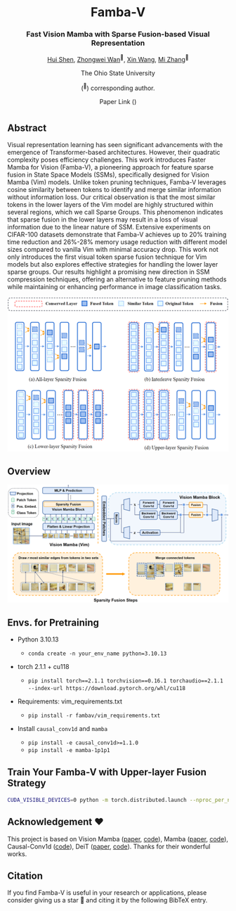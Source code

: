 <div align="center">
<h1>Famba-V</h1>
<h3>Fast Vision Mamba with Sparse Fusion-based Visual Representation</h3>

[Hui Shen](https://scholar.google.com/citations?view_op=list_works&hl=en&hl=en&user=iblw0zoAAAAJ), [Zhongwei Wan](https://github.com/LegendBC)<sup>:email:</sup>, [Xin Wang](https://scholar.google.com/citations?user=pCY-bikAAAAJ&hl=zh-CN), [Mi Zhang](https://xwcv.github.io/)<sup>:email:</sup>

The Ohio State University

(<sup>:email:</sup>) corresponding author.

Paper Link ([]())


</div>


#


## Abstract
Visual representation learning has seen significant advancements with the emergence of Transformer-based architectures. However, their quadratic complexity poses efficiency challenges. This work introduces Faster Mamba for Vision (Famba-V), a pioneering approach for feature sparse fusion in State Space Models (SSMs), specifically designed for Vision Mamba (Vim) models. Unlike token pruning techniques, Famba-V leverages cosine similarity between tokens to identify and merge similar information without information loss. Our critical observation is that the most similar tokens in the lower layers of the Vim model are highly structured within several regions, which we call Sparse Groups. This phenomenon indicates that sparse fusion in the lower layers may result in a loss of visual information due to the linear nature of SSM. Extensive experiments on CIFAR-100 datasets demonstrate that Famba-V achieves up to 20\% training time reduction and 26\%-28\% memory usage reduction with different model sizes compared to vanilla Vim with minimal accuracy drop. This work not only introduces the first visual token sparse fusion technique for Vim models but also explores effective strategies for handling the lower layer sparse groups. Our results highlight a promising new direction in SSM compression techniques, offering an alternative to feature pruning methods while maintaining or enhancing performance in image classification tasks.


<div align="center">
<img src="assets/Strategies.png" />
</div>

## Overview
<div align="center">
<img src="assets/FambaOverview.png" />
</div>

## Envs. for Pretraining

- Python 3.10.13

  - `conda create -n your_env_name python=3.10.13`

- torch 2.1.1 + cu118
  - `pip install torch==2.1.1 torchvision==0.16.1 torchaudio==2.1.1 --index-url https://download.pytorch.org/whl/cu118`

- Requirements: vim_requirements.txt
  - `pip install -r fambav/vim_requirements.txt`

- Install ``causal_conv1d`` and ``mamba``
  - `pip install -e causal_conv1d>=1.1.0`
  - `pip install -e mamba-1p1p1`
  
  

## Train Your Famba-V with Upper-layer Fusion Strategy
```bash
CUDA_VISIBLE_DEVICES=0 python -m torch.distributed.launch --nproc_per_node=1 --use_env main.py --model vim_tiny_patch16_224_bimambav2_final_pool_mean_abs_pos_embed_with_midclstok_div2 --batch-size 128 --drop-path 0.0 --weight-decay 0.1 --num_workers 25 --data-set CIFAR --data-path ./datasets/cifar-100-python --output_dir ./output/vim_tiny_patch16_224_bimambav2_final_pool_mean_abs_pos_embed_with_midclstok_div2 --no_amp --fusion-strategy upper --fusion-layer 4 --fusion-token 8
```
## Acknowledgement :heart:
This project is based on Vision Mamba ([paper](https://arxiv.org/abs/2401.09417), [code](https://github.com/hustvl/Vim?tab=readme-ov-file)), Mamba ([paper](https://arxiv.org/abs/2312.00752), [code](https://github.com/state-spaces/mamba)), Causal-Conv1d ([code](https://github.com/Dao-AILab/causal-conv1d)), DeiT ([paper](https://arxiv.org/abs/2012.12877), [code](https://github.com/facebookresearch/deit)). Thanks for their wonderful works.

## Citation
If you find Famba-V is useful in your research or applications, please consider giving us a star 🌟 and citing it by the following BibTeX entry.

```bibtex

```
